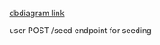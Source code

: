 <a href="https://dbdiagram.io/d/6217bb1b485e4335431159a6">dbdiagram link</a>

user POST /seed endpoint for seeding